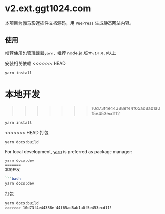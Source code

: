 # v2.ext.ggt1024.com

本项目为伽马影迷插件文档源码，用 `VuePress` 生成静态网站内容。

## 使用

推荐使用包管理器器`yarn`，推荐 node.js 版本`v14.0.0`以上

安装相关依赖
<<<<<<< HEAD

```bash
yarn install
```

本地开发
=======
>>>>>>> 10d73f4e44388ef44f65ad8ab1a0f5e453ecd112

```bash
yarn install
```

<<<<<<< HEAD
打包

```bash
yarn docs:build
```

For local development, [yarn](https://yarnpkg.com/) is preferred as package manager:

```bash
yarn docs:dev
=======
本地开发

```bash
yarn docs:dev
```

打包

```bash
yarn docs:build
>>>>>>> 10d73f4e44388ef44f65ad8ab1a0f5e453ecd112
```
